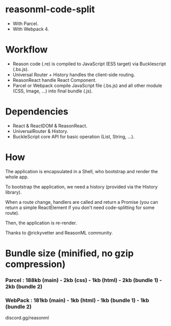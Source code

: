 # reasonml-code-split 

- With Parcel.
- With Webpack 4.

# Workflow

- Reason code (.re) is compiled to JavaScript (ES5 target) via Bucklescript (.bs.js).
- Universal Router + History handles the client-side routing.
- ReasonReact handle React Component.
- Parcel or Webpack compile JavaScript file (.bs.js) and all other module (CSS, Image, ...) into final bundle (.js).

# Dependencies

- React & ReactDOM & ReasonReact.
- UniversalRouter & History.
- BuckleScript core API for basic operation (List, String, ...).

# How

The application is encapsulated in a Shell, who bootstrap and render the whole app.

To bootstrap the application, we need a history (provided via the History library).

When a route change, handlers are called and return a Promise<ReactElement> (you can return a simple ReactElement if you don't need code-splitting for some route).

Then, the application is re-render.

Thanks to @rickyvetter and ReasonML community.

# Bundle size (minified, no gzip compression)

### Parcel : 188kb (main) - 2kb (css) - 1kb (html) - 2kb (bundle 1) - 2kb (bundle 2)

### WebPack : 181kb (main) - 1kb (html) - 1kb (bundle 1) - 1kb (bundle 2)

discord.gg/reasonml
